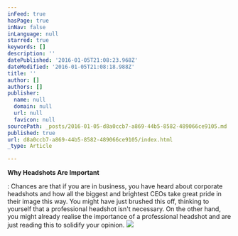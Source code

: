 ```yaml
---
inFeed: true
hasPage: true
inNav: false
inLanguage: null
starred: true
keywords: []
description: ''
datePublished: '2016-01-05T21:08:23.968Z'
dateModified: '2016-01-05T21:08:18.988Z'
title: ''
author: []
authors: []
publisher:
  name: null
  domain: null
  url: null
  favicon: null
sourcePath: _posts/2016-01-05-d8a0ccb7-a869-44b5-8582-489066ce9105.md
published: true
url: d8a0ccb7-a869-44b5-8582-489066ce9105/index.html
_type: Article

---
```

**Why Headshots Are Important**

: Chances are that if you are in business, you have heard about corporate headshots and how all the biggest and brightest CEOs take great pride in their image this way. You might have just brushed this off, thinking to yourself that a professional headshot isn't necessary. On the other hand, you might already realise the importance of a professional headshot and are just reading this to solidify your opinion.
![](https://the-grid-user-content.s3-us-west-2.amazonaws.com/6e470ec1-d419-4941-9d10-2008c501ed05.jpg)